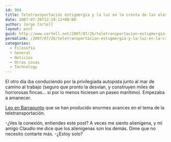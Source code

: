```yaml
---
id: 904
title: Teletransportación estigmergia y la luz en la cresta de las olas
date: 2007-07-26T12:19:12+00:00
author: Jorge Cortell
layout: post
guid: http://www.cortell.net/2007/07/26/teletransportacion-estigmergia-y-la-luz-en-la-cresta-de-las-olas/
permalink: /2007/07/26/teletransportacion-estigmergia-y-la-luz-en-la-cresta-de-las-olas/
categories:
  - Filosofí­a
  - General
  - Noticias
  - Otras cosas
  - Technology
---
```

El otro dí­a iba conduciendo por la privilegiada autopista junto al mar de camino al trabajo (seguro que pronto la desví­an, y construyen miles de horrorosas fincas&#8230; si por lo menos hiciesen un paseo marí­timo). Empezaba a amanecer.

<a target="_blank" title="Barrapunto teletransportación" href="http://barrapunto.com/article.pl?sid=06/10/05/1141234">Leo en Barrapunto</a> que se han producido enormes avances en el tema de la teletransportación.

-¿Ves la conexión, entiendes este post? A veces me siento aliení­gena, y mi amigo Claudio me dice que los aliení­genas son los demás. Dime que no necesito contarte más. -¿Estoy solo?